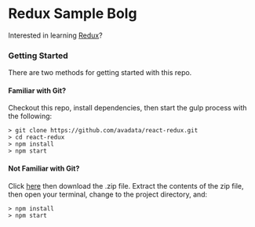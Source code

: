# Redux Sample Bolg

Interested in learning [Redux](https://www.udemy.com/react-redux/)?

### Getting Started

There are two methods for getting started with this repo.

#### Familiar with Git?
Checkout this repo, install dependencies, then start the gulp process with the following:

```
> git clone https://github.com/avadata/react-redux.git
> cd react-redux
> npm install
> npm start
```

#### Not Familiar with Git?
Click [here](https://github.com/avadata/react-redux/archive/master.zip) then download the .zip file.  Extract the contents of the zip file, then open your terminal, change to the project directory, and:

```
> npm install
> npm start
```
